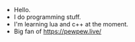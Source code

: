 - Hello.
- I do programming stuff.
- I'm learning lua and c++ at the moment.
- Big fan of https://pewpew.live/ 
